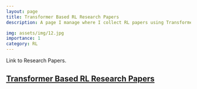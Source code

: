 ```yaml
---
layout: page
title: Transformer Based RL Research Papers
description: A page I manage where I collect RL papers using Transformers. Allows you to filter by Task Domain, Transformer Role, RL Algorithm used and exploration strategy. In the future the papers posted will probably trend towards focusing on papers focusing on low resource domains (small datasets) or finance. Secondly, I will focus the RL algos on those which attempt to learn a world model or transition model.

img: assets/img/12.jpg
importance: 1
category: RL
---
```




Link to Research Papers.
## [Transformer Based RL Research Papers](https://rilwan-adewoyin.github.io/TransformerReinforcementLearning/)
